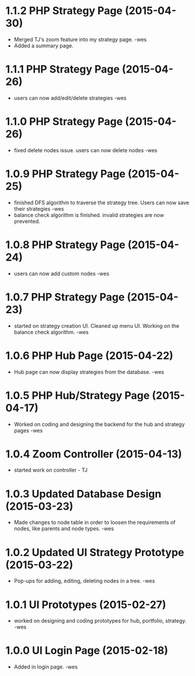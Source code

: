 <a name="1.1.2"></a>
# 1.1.2 PHP Strategy Page  (2015-04-30)

- Merged TJ's zoom feature into my strategy page. -wes
- Added a summary page.

<a name="1.1.1"></a>
# 1.1.1 PHP Strategy Page  (2015-04-26)

- users can now add/edit/delete strategies -wes

<a name="1.1.0"></a>
# 1.1.0 PHP Strategy Page  (2015-04-26)

- fixed delete nodes issue. users can now delete nodes -wes

<a name="1.0.9"></a>
# 1.0.9 PHP Strategy Page  (2015-04-25)

- finished DFS algorithm to traverse the strategy tree. Users can now save their strategies -wes
- balance check algorithm is finished. invalid strategies are now prevented.

<a name="1.0.8"></a>
# 1.0.8 PHP Strategy Page  (2015-04-24)

- users can now add custom nodes -wes

<a name="1.0.7"></a>
# 1.0.7 PHP Strategy Page  (2015-04-23)

- started on strategy creation UI. Cleaned up menu UI. Working on the balance check algorithm. -wes

<a name="1.0.6"></a>
# 1.0.6 PHP Hub Page  (2015-04-22)

- Hub page can now display strategies from the database. -wes

<a name="1.0.5"></a>
# 1.0.5 PHP Hub/Strategy Page  (2015-04-17)

- Worked on coding and designing the backend for the hub and strategy pages -wes

<a name="1.0.4"></a>
# 1.0.4 Zoom Controller  (2015-04-13)

- started work on controller - TJ

<a name="1.0.3"></a>
# 1.0.3 Updated Database Design (2015-03-23)

- Made changes to node table in order to loosen the requirements of nodes, like parents and node types. -wes

<a name="1.0.2"></a>
# 1.0.2 Updated UI Strategy Prototype (2015-03-22)

- Pop-ups for adding, editing, deleting nodes in a tree. -wes

<a name="1.0.1"></a>
# 1.0.1 UI Prototypes (2015-02-27)

- worked on designing and coding prototypes for hub, portfolio, strategy. -wes

<a name="1.0.0"></a>
# 1.0.0 UI Login Page (2015-02-18)

- Added in login page. -wes
